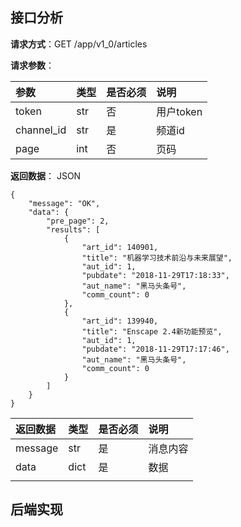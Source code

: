 ## 接口分析

**请求方式**：GET /app/v1\_0/articles

**请求参数**：

| 参数 | 类型 | 是否必须 | 说明 |
| :--- | :--- | :--- | :--- |
| token | str | 否 | 用户token |
| channel\_id | str | 是 | 频道id |
| page | int | 否 | 页码 |

**返回数据**： JSON

```
{
    "message": "OK",
    "data": {
        "pre_page": 2,
        "results": [
            {
                "art_id": 140901,
                "title": "机器学习技术前沿与未来展望",
                "aut_id": 1,
                "pubdate": "2018-11-29T17:18:33",
                "aut_name": "黑马头条号",
                "comm_count": 0
            },
            {
                "art_id": 139940,
                "title": "Enscape 2.4新功能预览",
                "aut_id": 1,
                "pubdate": "2018-11-29T17:17:46",
                "aut_name": "黑马头条号",
                "comm_count": 0
            }
        ]
    }
}
```

| 返回数据 | 类型 | 是否必须 | 说明 |
| :--- | :--- | :--- | :--- |
| message | str | 是 | 消息内容 |
| data | dict | 是 | 数据 |
|  |  |  |  |

## 后端实现




